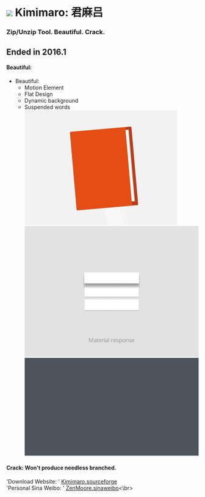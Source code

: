 # ![](https://github.com/ZenMoore/Kimimaro/raw/master/image/DefaultIcon.ico)   Kimimaro: 君麻吕
### Zip/Unzip Tool. Beautiful. Crack.
## Ended in 2016.1
#### Beautiful:
  * Beautiful:
    * Motion Element
    * Flat Design
    * Dynamic background
    * Suspended words
  ![](https://github.com/ZenMoore/Kimimaro/raw/master/image/back1.gif)
  ![](https://github.com/ZenMoore/Kimimaro/raw/master/image/back3.gif)
  ![](https://github.com/ZenMoore/Kimimaro/raw/master/image/back5.gif)
#### Crack: Won't produce needless branched.
'Download Website: ' [Kimimaro.sourceforge](www.kimimaro.sourceforge.net "悬停显示")<br>
'Personal Sina Weibo: ' [ZenMoore.sinaweibo](weibo.com/JavcMak "悬停显示")<\br>
